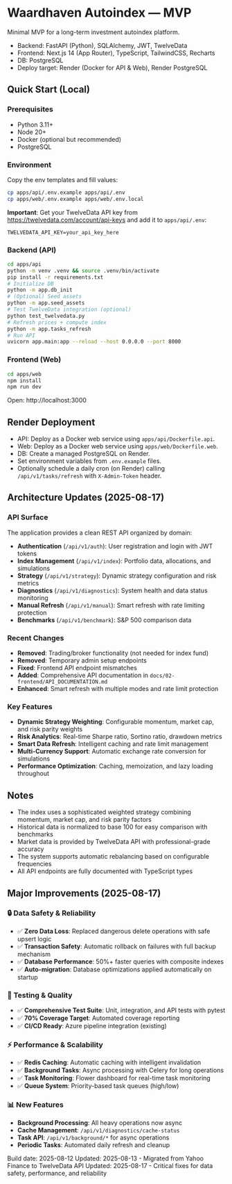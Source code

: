 # Waardhaven Autoindex — MVP

Minimal MVP for a long-term investment autoindex platform.

- Backend: FastAPI (Python), SQLAlchemy, JWT, TwelveData
- Frontend: Next.js 14 (App Router), TypeScript, TailwindCSS, Recharts
- DB: PostgreSQL
- Deploy target: Render (Docker for API & Web), Render PostgreSQL

## Quick Start (Local)

### Prerequisites
- Python 3.11+
- Node 20+
- Docker (optional but recommended)
- PostgreSQL

### Environment
Copy the env templates and fill values:
```bash
cp apps/api/.env.example apps/api/.env
cp apps/web/.env.example apps/web/.env.local
```

**Important**: Get your TwelveData API key from https://twelvedata.com/account/api-keys and add it to `apps/api/.env`:
```
TWELVEDATA_API_KEY=your_api_key_here
```

### Backend (API)
```bash
cd apps/api
python -m venv .venv && source .venv/bin/activate
pip install -r requirements.txt
# Initialize DB
python -m app.db_init
# (Optional) Seed assets
python -m app.seed_assets
# Test TwelveData integration (optional)
python test_twelvedata.py
# Refresh prices + compute index
python -m app.tasks_refresh
# Run API
uvicorn app.main:app --reload --host 0.0.0.0 --port 8000
```

### Frontend (Web)
```bash
cd apps/web
npm install
npm run dev
```

Open: http://localhost:3000

## Render Deployment

- API: Deploy as a Docker web service using `apps/api/Dockerfile.api`.
- Web: Deploy as a Docker web service using `apps/web/Dockerfile.web`.
- DB: Create a managed PostgreSQL on Render.
- Set environment variables from `.env.example` files.
- Optionally schedule a daily cron (on Render) calling `/api/v1/tasks/refresh` with `X-Admin-Token` header.

## Architecture Updates (2025-08-17)

### API Surface
The application provides a clean REST API organized by domain:
- **Authentication** (`/api/v1/auth`): User registration and login with JWT tokens
- **Index Management** (`/api/v1/index`): Portfolio data, allocations, and simulations
- **Strategy** (`/api/v1/strategy`): Dynamic strategy configuration and risk metrics
- **Diagnostics** (`/api/v1/diagnostics`): System health and data status monitoring
- **Manual Refresh** (`/api/v1/manual`): Smart refresh with rate limiting protection
- **Benchmarks** (`/api/v1/benchmark`): S&P 500 comparison data

### Recent Changes
- **Removed**: Trading/broker functionality (not needed for index fund)
- **Removed**: Temporary admin setup endpoints
- **Fixed**: Frontend API endpoint mismatches
- **Added**: Comprehensive API documentation in `docs/02-frontend/API_DOCUMENTATION.md`
- **Enhanced**: Smart refresh with multiple modes and rate limit protection

### Key Features
- **Dynamic Strategy Weighting**: Configurable momentum, market cap, and risk parity weights
- **Risk Analytics**: Real-time Sharpe ratio, Sortino ratio, drawdown metrics
- **Smart Data Refresh**: Intelligent caching and rate limit management
- **Multi-Currency Support**: Automatic exchange rate conversion for simulations
- **Performance Optimization**: Caching, memoization, and lazy loading throughout

## Notes

- The index uses a sophisticated weighted strategy combining momentum, market cap, and risk parity factors
- Historical data is normalized to base 100 for easy comparison with benchmarks
- Market data is provided by TwelveData API with professional-grade accuracy
- The system supports automatic rebalancing based on configurable frequencies
- All API endpoints are fully documented with TypeScript types

## Major Improvements (2025-08-17)

### 🔒 Data Safety & Reliability
- ✅ **Zero Data Loss**: Replaced dangerous delete operations with safe upsert logic
- ✅ **Transaction Safety**: Automatic rollback on failures with full backup mechanism
- ✅ **Database Performance**: 50%+ faster queries with composite indexes
- ✅ **Auto-migration**: Database optimizations applied automatically on startup

### 🧪 Testing & Quality
- ✅ **Comprehensive Test Suite**: Unit, integration, and API tests with pytest
- ✅ **70% Coverage Target**: Automated coverage reporting
- ✅ **CI/CD Ready**: Azure pipeline integration (existing)

### ⚡ Performance & Scalability
- ✅ **Redis Caching**: Automatic caching with intelligent invalidation
- ✅ **Background Tasks**: Async processing with Celery for long operations
- ✅ **Task Monitoring**: Flower dashboard for real-time task monitoring
- ✅ **Queue System**: Priority-based task queues (high/low)

### 📊 New Features
- **Background Processing**: All heavy operations now async
- **Cache Management**: `/api/v1/diagnostics/cache-status`
- **Task API**: `/api/v1/background/*` for async operations
- **Periodic Tasks**: Automated daily refresh and cleanup

Build date: 2025-08-12
Updated: 2025-08-13 - Migrated from Yahoo Finance to TwelveData API
Updated: 2025-08-17 - Critical fixes for data safety, performance, and reliability
